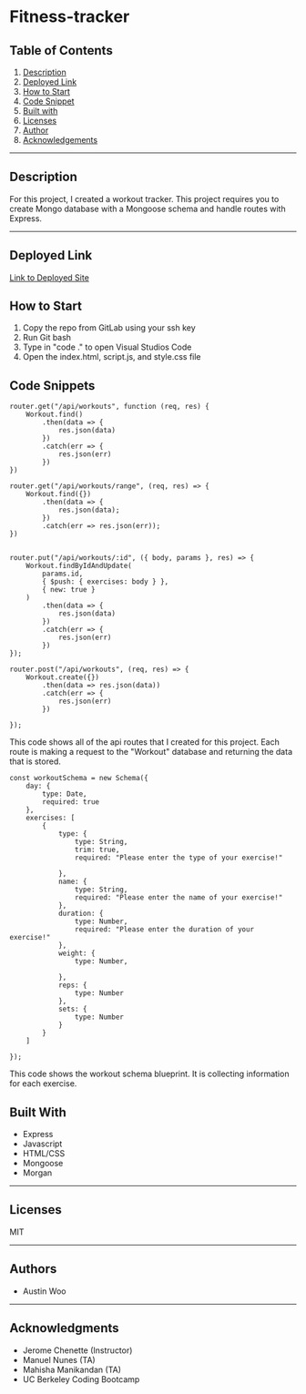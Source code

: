 # Fitness-tracker

## Table of Contents
1. [Description](#description)
2. [Deployed Link](#deployed-link)
3. [How to Start](#how-to-start)
4. [Code Snippet](#code-snippet)
5. [Built with](#built-with)
6. [Licenses](#licenses)
7. [Author](#author)
8. [Acknowledgements](#acknowledgements)

-----------------------
## Description
For this project, I created a workout tracker. This project requires you to create Mongo database with a Mongoose schema and handle routes with Express.

-----------------------
## Deployed Link
[Link to Deployed Site](https://pacific-beach-58149.herokuapp.com/)

## How to Start
1. Copy the repo from GitLab using your ssh key
2. Run Git bash
3. Type in "code ." to open Visual Studios Code
4. Open the index.html, script.js, and style.css file

## Code Snippets
```
router.get("/api/workouts", function (req, res) {
    Workout.find()
        .then(data => {
            res.json(data)
        })
        .catch(err => {
            res.json(err)
        })
})

router.get("/api/workouts/range", (req, res) => {
    Workout.find({})
        .then(data => {
            res.json(data);
        })
        .catch(err => res.json(err));
})


router.put("/api/workouts/:id", ({ body, params }, res) => {
    Workout.findByIdAndUpdate(
        params.id,
        { $push: { exercises: body } },
        { new: true }
    )
        .then(data => {
            res.json(data)
        })
        .catch(err => {
            res.json(err)
        })
});

router.post("/api/workouts", (req, res) => {
    Workout.create({})
        .then(data => res.json(data))
        .catch(err => {
            res.json(err)
        })

});
```
This code shows all of the api routes that I created for this project. Each route is making a request to the "Workout" database and returning the data that is stored.

```
const workoutSchema = new Schema({
    day: {
        type: Date,
        required: true
    },
    exercises: [
        {
            type: {
                type: String,
                trim: true,
                required: "Please enter the type of your exercise!"

            },
            name: {
                type: String,
                required: "Please enter the name of your exercise!"
            },
            duration: {
                type: Number,
                required: "Please enter the duration of your exercise!"
            },
            weight: {
                type: Number,

            },
            reps: {
                type: Number
            },
            sets: {
                type: Number
            }
        }
    ]

});
```
This code shows the workout schema blueprint. It is collecting information for each exercise. 


## Built With
- Express
- Javascript
- HTML/CSS
- Mongoose
- Morgan

-----------------------
## Licenses
MIT

-----------------------
## Authors
- Austin Woo


-----------------------
## Acknowledgments
- Jerome Chenette (Instructor)
- Manuel Nunes (TA)
- Mahisha Manikandan (TA)
- UC Berkeley Coding Bootcamp

